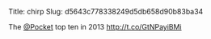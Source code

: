 Title: chirp
Slug: d5643c778338249d5db658d90b83ba34

The <a href="http://twitter.com/Pocket">@Pocket</a> top ten in 2013 <a href="http://t.co/GtNPayiBMi">http://t.co/GtNPayiBMi</a>
